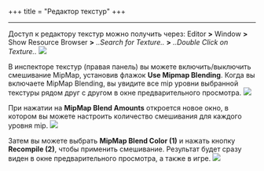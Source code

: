 +++
title = "Редактор текстур"
+++

------------------

Доступ к редактору текстур можно получить через: Editor <strong>></strong> Window <strong>></strong> Show Resource Browser <strong>></strong>  *..Search for Texture..* <strong>></strong>  *..Double Click on Texture..*
![](/img/mipmap_editor/tex_editor_pre_mip.PNG)

В инспекторе текстур (правая панель) вы можете включить/выключить смешивание MipMap, установив флажок <strong>Use Mipmap Blending</strong>.
Когда вы включаете MipMap Blending, вы увидите все mip уровни выбранной текстуры рядом друг с другом в окне предварительного просмотра.
![](/img/mipmap_editor/tex_editor_post_mip.PNG)

При нажатии на <strong>MipMap Blend Amounts</strong> откроется новое окно, в котором вы можете настроить количество смешивания для каждого уровня mip.
![](/img/mipmap_editor/mipmap_blend_window.PNG)

Затем вы можете выбрать <strong>MipMap Blend Color (1)</strong> и нажать кнопку <strong>Recompile (2)</strong>, чтобы применить смешивание. Результат будет сразу виден в окне предварительного просмотра, а также в игре.
![](/img/mipmap_editor/tex_editor_compiled.PNG)
